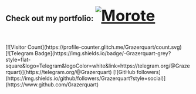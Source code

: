 ## Check out my portfolio: <span style="font-size:2em;">[![Morote](https://smorote.com/img/Morote_white_underline.svg)](https://smorote.com)</span>
<br/>
<br/>
[![Visitor Count](https://profile-counter.glitch.me/Grazerquart/count.svg)
<br/>
[![Telegram Badge](https://img.shields.io/badge/-Grazerquart-grey?style=flat-square&logo=Telegram&logoColor=white&link=https://telegram.org/@Grazerquart)](https://telegram.org/@Grazerquart)
[![GitHub followers](https://img.shields.io/github/followers/Grazerquart?style=social)](https://www.github.com/Grazerquart)
